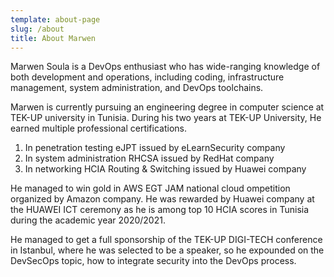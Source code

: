 ```yaml
---
template: about-page
slug: /about
title: About Marwen
---
```


Marwen Soula is a DevOps enthusiast who has wide-ranging knowledge of both development and operations, 
including coding, infrastructure management, system administration, and DevOps toolchains.

Marwen is currently pursuing an engineering degree in computer science at TEK-UP university in Tunisia.
During his two years at TEK-UP University, He earned multiple professional certifications.

1. In penetration testing eJPT issued by eLearnSecurity company 
2. In system administration RHCSA issued by RedHat company
3. In networking HCIA Routing & Switching issued by Huawei company 
 
He managed to win gold in AWS EGT JAM national cloud ompetition organized by Amazon company.
He was rewarded by Huawei company at the HUAWEI ICT ceremony as he is among top 10 HCIA scores in Tunisia during the academic year 2020/2021.

He managed to get a full sponsorship of the TEK-UP DIGI-TECH conference in Istanbul, 
where he was selected to be a speaker, so he expounded on the DevSecOps topic, how to integrate security into the DevOps process.                                      
